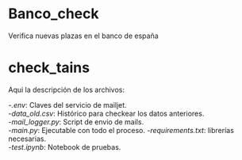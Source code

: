# Banco_check
Verifica nuevas plazas en el banco de españa
# check_tains

 Aqui la descripción de los archivos:
 
  -*.env*: Claves del servicio de mailjet.   
  -*data_old.csv*: Histórico para checkear los datos anteriores.    
  -*mail_logger.py*: Script de envio de mails.  
  -*main.py*: Ejecutable con todo el proceso.
  -*requirements.txt*: librerías necesarias.  
  -*test.ipynb*: Notebook de pruebas.  
